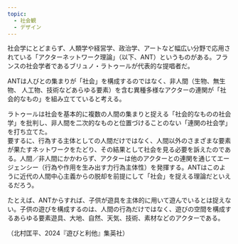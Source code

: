 ```yaml
---
topic:
  - 社会観
  - デザイン
---
```

社会学にとどまらず、人類学や経営学、政治学、アートなど幅広い分野で応用されている「アクターネットワーク理論」（以下、ANT）というものがある。フランスの社会学者であるブリュノ・ラトゥールが代表的な提唱者だ。

ANTは人びとの集まりが「社会」を構成するのではなく、非人間（生物、無生物、 人工物、技術などあらゆる要素）を含む異種多様なアクターの連関が「社会的なもの」を組み立てていると考える。

ラトゥールは社会を基本的に複数の人間の集まりと捉える「社会的なものの社会学」を批判し、非人間を二次的なものと位置づけることのない「連関の社会学」を打ち立てた。\
要するに、行為する主体としての人間だけではなく、人間以外のさまざまな要素が果たすネットワークをたどり、その結果として社会を見る必要を訴えたのである。人間／非人間にかかわらず、アクターは他のアクターとの連関を通じてエージェンシー（行為や作用を生み出す力行為主体性）を発揮する。ANTはこのように近代の人間中心主義からの脱却を前提にして「社会」を捉える理論だといえるだろう。

たとえば、ANTからすれば、子供が遊具を主体的に用いて遊んでいるとは捉えない。子供の遊びを構成するのは、人間の行為だけではなく、遊びの空間を構成するあらゆる要素遊具、大地、自然、天気、技術、素材などのアクターである。

（北村匡平、2024『遊びと利他』集英社）